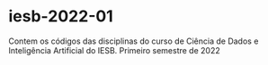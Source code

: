 # iesb-2022-01

Contem os códigos das disciplinas do curso de Ciência de Dados e Inteligência Artificial do IESB. Primeiro semestre de 2022